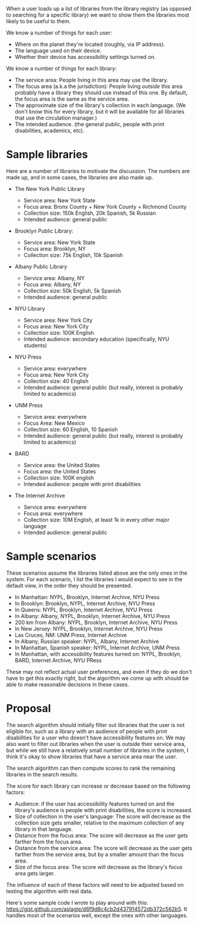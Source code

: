 When a user loads up a list of libraries from the library registry (as opposed to searching for a specific library) we want to show them the libraries most likely to be useful to them.

We know a number of things for each user:

* Where on the planet they're located (roughly, via IP address).
* The language used on their device.
* Whether their device has accessibility settings turned on.

We know a number of things for each library:

* The service area: People living in this area may use the library.
* The focus area (a.k.a the jurisdiction): People living _outside_ this area probably have a library they should use instead of this one. By default, the focus area is the same as the service area.
* The approximate size of the library's collection in each language. (We don't know this for every library, but it will be available for all libraries that use the circulation manager.)
* The intended audience. (the general public, people with print disabilities, academics, etc).

# Sample libraries

Here are a number of libraries to motivate the discussion. The numbers are made up, and in some cases, the libraries are also made up.

* The New York Public Library
  * Service area: New York State
  * Focus area: Bronx County + New York County + Richmond County
  * Collection size: 150k English, 20k Spanish, 5k Russian
  * Intended audience: general public

* Brooklyn Public Library:
  * Service area: New York State
  * Focus area: Brooklyn, NY
  * Collection size: 75k English, 10k Spanish

* Albany Public Library
  * Service area: Albany, NY
  * Focus area: Albany, NY
  * Collection size: 50k English, 5k Spanish
  * Intended audience: general public

* NYU Library
  * Service area: New York City
  * Focus area: New York City
  * Collection size: 100K English
  * Intended audience: secondary education (specifically, NYU students)

* NYU Press
  * Service area: everywhere
  * Focus area: New York City
  * Collection size: 40 English
  * Intended audience: general public (but really, interest is probably limited to academics)

* UNM Press
  * Service area: everywhere
  * Focus Area: New Mexico
  * Collection size: 60 English, 10 Spanish
  * Intended audience: general public (but really, interest is probably limited to academics)

* BARD
  * Service area: the United States
  * Focus area: the United States
  * Collection size: 100K english
  * Intended audience: people with print disabilities

* The Internet Archive
  * Service area: everywhere
  * Focus area: everywhere
  * Collection size: 10M English, at least 1k in every other major language
  * Intended audience: general public

# Sample scenarios

These scenarios assume the libraries listed above are the only ones in the system. For each scenario, I list the libraries I would expect to see in the default view, in the order they should be presented.

* In Manhattan: NYPL, Brooklyn, Internet Archive, NYU Press
* In Brooklyn: Brooklyn, NYPL, Internet Archive, NYU Press
* In Queens: NYPL, Brooklyn, Internet Archive, NYU Press
* In Albany: Albany, NYPL, Brooklyn, Internet Archive, NYU Press
* 200 km from Albany: NYPL, Brooklyn, Internet Archive, NYU Press
* In New Jersey: NYPL, Brooklyn, Internet Archive, NYU Press
* Las Cruces, NM: UNM Press, Internet Archive
* In Albany, Russian speaker: NYPL, Albany, Internet Archive
* In Manhattan, Spanish speaker: NYPL, Internet Archive, UNM Press
* In Manhattan, with accessibility features turned on: NYPL, Brooklyn, BARD, Internet Archive, NYU PRess

These may not reflect actual user preferences, and even if they do we don't have to get this exactly right, but the algorithm we come up with should be able to make reasonable decisions in these cases.

# Proposal

The search algorithm should initially filter out libraries that the user is not eligible for, such as a library with an audience of people with print disabilities for a user who doesn't have accessibility features on. We may also want to filter out libraries when the user is outside their service area, but while we still have a relatively small number of libraries in the system, I think it's okay to show libraries that have a service area near the user.

The search algorithm can then compute scores to rank the remaining libraries in the search results.

The score for each library can increase or decrease based on the following factors:
* Audience: if the user has accessibility features turned on and the library's audience is people with print disabilities, the score is increased.
* Size of collection in the user's language: The score will decrease as the collection size gets smaller, relative to the maximum collection of any library in that language.
* Distance from the focus area: The score will decrease as the user gets farther from the focus area.
* Distance from the service area: The score will decrease as the user gets farther from the service area, but  by a smaller amount than the focus area.
* Size of the focus area: The score will decrease as the library's focus area gets larger.

The influence of each of these factors will need to be adjusted based on testing the algorithm with real data.

Here's some sample code I wrote to play around with this: https://gist.github.com/aslagle/d6f9d8c4cb2d437914572db372c562b5.
It handles most of the scenarios well, except the ones with other languages.